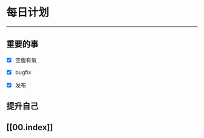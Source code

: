 
# 每日计划
---
## 重要的事

- [x]  空腹有氧
- [x]  bugfix
- [x]  发布



## 提升自己

  



## [[00.index]]











